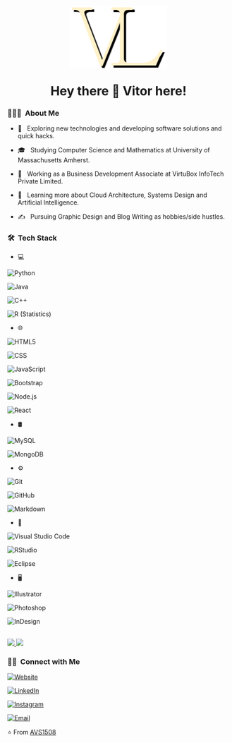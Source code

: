 
<div  style="height: 200px; position: relative; background-image: url(readme_gradient.png);">

<img  style="position: absolute; top:50%; left: 50%; transform: translate(-50%, -50%);"  src="vl_logo.png">

</div>

  

<h1  style="text-align: center; margin-top: 5px"> Hey there 👋 Vitor here!</h1>

  

<h3> 👨🏻‍💻 &nbsp;About Me </h3>

  

- 🤔 &nbsp; Exploring new technologies and developing software solutions and quick hacks.

- 🎓 &nbsp; Studying Computer Science and Mathematics at University of Massachusetts Amherst.

- 💼 &nbsp; Working as a Business Development Associate at VirtuBox InfoTech Private Limited.

- 🌱 &nbsp; Learning more about Cloud Architecture, Systems Design and Artificial Intelligence.

- ✍️ &nbsp; Pursuing Graphic Design and Blog Writing as hobbies/side hustles.

  

<h3> 🛠 &nbsp;Tech Stack</h3>

  

- 💻 &nbsp;

![Python](https://img.shields.io/badge/-Python-333333?style=flat&logo=python)

![Java](https://img.shields.io/badge/-Java-333333?style=flat&logo=Java&logoColor=007396)

![C++](https://img.shields.io/badge/-C++-333333?style=flat&logo=C%2B%2B&logoColor=00599C)

![R (Statistics)](https://img.shields.io/badge/-R-333333?style=flat&logo=R&logoColor=276DC3)

- 🌐 &nbsp;

![HTML5](https://img.shields.io/badge/-HTML5-333333?style=flat&logo=HTML5)

![CSS](https://img.shields.io/badge/-CSS-333333?style=flat&logo=CSS3&logoColor=1572B6)

![JavaScript](https://img.shields.io/badge/-JavaScript-333333?style=flat&logo=javascript)

![Bootstrap](https://img.shields.io/badge/-Bootstrap-333333?style=flat&logo=bootstrap&logoColor=563D7C)

![Node.js](https://img.shields.io/badge/-Node.js-333333?style=flat&logo=node.js)

![React](https://img.shields.io/badge/-React-333333?style=flat&logo=react)

- 🛢 &nbsp;

![MySQL](https://img.shields.io/badge/-MySQL-333333?style=flat&logo=mysql)

![MongoDB](https://img.shields.io/badge/-MongoDB-333333?style=flat&logo=mongodb)

- ⚙️ &nbsp;

![Git](https://img.shields.io/badge/-Git-333333?style=flat&logo=git)

![GitHub](https://img.shields.io/badge/-GitHub-333333?style=flat&logo=github)

![Markdown](https://img.shields.io/badge/-Markdown-333333?style=flat&logo=markdown)

- 🔧 &nbsp;

![Visual Studio Code](https://img.shields.io/badge/-Visual%20Studio%20Code-333333?style=flat&logo=visual-studio-code&logoColor=007ACC)

![RStudio](https://img.shields.io/badge/-RStudio-333333?style=flat&logo=rstudio)

![Eclipse](https://img.shields.io/badge/-Eclipse-333333?style=flat&logo=eclipse-ide&logoColor=2C2255)

- 🖥 &nbsp;

![Illustrator](https://img.shields.io/badge/-Illustrator-333333?style=flat&logo=adobe-illustrator)

![Photoshop](https://img.shields.io/badge/-Photoshop-333333?style=flat&logo=adobe-photoshop)

![InDesign](https://img.shields.io/badge/-InDesign-333333?style=flat&logo=adobe-indesign)

  

<br/>

  

<a  href="https://github.com/AVS1508">

<img  height="180em"  src="https://github-readme-stats.vercel.app/api?username=AVS1508&theme=buefy&show_icons=true"  />

<img  height="180em"  src="https://github-readme-stats.vercel.app/api/top-langs/?username=AVS1508&theme=buefy&layout=compact"  />

</a>

  

<br/>

  

<h3> 🤝🏻 &nbsp;Connect with Me </h3>

  

<p  align="center">

<a  href="https://www.adityavsingh.com/"><img  alt="Website"  src="https://img.shields.io/badge/Website-www.adityavsingh.com-blue?style=flat-square&logo=google-chrome"></a>

<a  href="https://www.linkedin.com/in/AVS1508/"><img  alt="LinkedIn"  src="https://img.shields.io/badge/LinkedIn-Aditya%20Vikram%20Singh-blue?style=flat-square&logo=linkedin"></a>

<a  href="https://www.instagram.com/adityavs_/"><img  alt="Instagram"  src="https://img.shields.io/badge/Instagram-adityavs__-blue?style=flat-square&logo=instagram"></a>

<a  href="mailto:avsingh@umass.edu"><img  alt="Email"  src="https://img.shields.io/badge/Email-avsingh@umass.edu-blue?style=flat-square&logo=gmail"></a>

</p>

  

⭐️ From [AVS1508](https://github.com/AVS1508)
